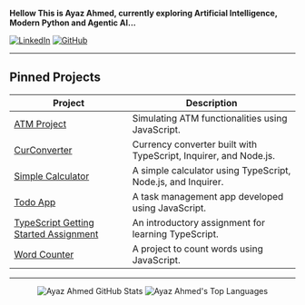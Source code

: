 **Hellow This is Ayaz Ahmed, currently exploring Artificial Intelligence, Modern Python and Agentic AI...**

[![LinkedIn](https://img.shields.io/badge/LinkedIn-Ayaz-blue)](https://www.linkedin.com/in/ayaz-ahmed-074513a8)
[![GitHub](https://img.shields.io/badge/GitHub-ayazahmed07-green)](https://github.com/ayazahmed07)

---

## Pinned Projects

| Project | Description |
| ------- | ----------- |
| [ATM Project](https://github.com/ayazahmed07/ATM) | Simulating ATM functionalities using JavaScript. |
| [CurConverter](https://github.com/ayazahmed07/curconverter) | Currency converter built with TypeScript, Inquirer, and Node.js. |
| [Simple Calculator](https://github.com/ayazahmed07/simple-calculator) | A simple calculator using TypeScript, Node.js, and Inquirer. |
| [Todo App](https://github.com/ayazahmed07/todo) | A task management app developed using JavaScript. |
| [TypeScript Getting Started Assignment](https://github.com/ayazahmed07/typescript-getting-started-Assignment) | An introductory assignment for learning TypeScript. |
| [Word Counter](https://github.com/ayazahmed07/wordcounter) | A project to count words using JavaScript. |

---

<p align="center">
  <img src="https://github-readme-stats.vercel.app/api?username=ayazahmed07&show_icons=true&theme=algolia" alt="Ayaz Ahmed GitHub Stats" />
  <img src="https://github-readme-stats.vercel.app/api/top-langs/?username=ayazahmed07&theme=algolia" alt="Ayaz Ahmed's Top Languages" />
  
  

</p>


